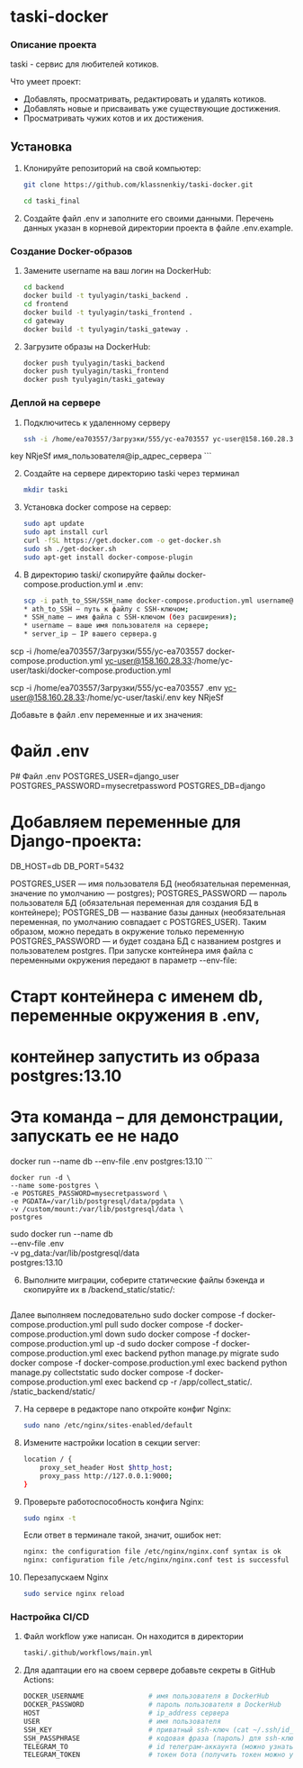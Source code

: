 # taski-docker
### Описание проекта 
taski - сервис для любителей котиков.

Что умеет проект:

- Добавлять, просматривать, редактировать и удалять котиков.
- Добавлять новые и присваивать уже существующие достижения. 
- Просматривать чужих котов и их достижения.

## Установка 

1. Клонируйте репозиторий на свой компьютер:

    ```bash
    git clone https://github.com/klassnenkiy/taski-docker.git
    ```
    ```bash
    cd taski_final
    ```
2. Создайте файл .env и заполните его своими данными. Перечень данных указан в корневой директории проекта в файле .env.example.


### Создание Docker-образов

1.  Замените username на ваш логин на DockerHub:

    ```bash
    cd backend
    docker build -t tyulyagin/taski_backend .
    cd frontend
    docker build -t tyulyagin/taski_frontend .
    cd gateway
    docker build -t tyulyagin/taski_gateway . 
    ```

2. Загрузите образы на DockerHub:

    ```bash
    docker push tyulyagin/taski_backend
    docker push tyulyagin/taski_frontend
    docker push tyulyagin/taski_gateway
    ```

### Деплой на сервере

1. Подключитесь к удаленному серверу

    ```bash
    ssh -i /home/ea703557/Загрузки/555/yc-ea703557 yc-user@158.160.28.33
key NRjeSf
 имя_пользователя@ip_адрес_сервера 
    ```

2. Создайте на сервере директорию taski через терминал

    ```bash
    mkdir taski
    ```

3. Установка docker compose на сервер:

    ```bash
    sudo apt update
    sudo apt install curl
    curl -fSL https://get.docker.com -o get-docker.sh
    sudo sh ./get-docker.sh
    sudo apt-get install docker-compose-plugin
    ```

4. В директорию taski/ скопируйте файлы docker-compose.production.yml и .env:

    ```bash
    scp -i path_to_SSH/SSH_name docker-compose.production.yml username@server_ip:/home/username/taski/docker-compose.production.yml
    * ath_to_SSH — путь к файлу с SSH-ключом;
    * SSH_name — имя файла с SSH-ключом (без расширения);
    * username — ваше имя пользователя на сервере;
    * server_ip — IP вашего сервера.g

 scp -i /home/ea703557/Загрузки/555/yc-ea703557 docker-compose.production.yml  yc-user@158.160.28.33:/home/yc-user/taski/docker-compose.production.yml

 scp -i /home/ea703557/Загрузки/555/yc-ea703557 .env  yc-user@158.160.28.33:/home/yc-user/taski/.env
 key NRjeSf

 Добавьте в файл .env переменные и их значения:
# Файл .env
P# Файл .env
POSTGRES_USER=django_user
POSTGRES_PASSWORD=mysecretpassword
POSTGRES_DB=django
# Добавляем переменные для Django-проекта:
DB_HOST=db
DB_PORT=5432

 
POSTGRES_USER — имя пользователя БД (необязательная переменная, значение по умолчанию — postgres);
POSTGRES_PASSWORD — пароль пользователя БД (обязательная переменная для создания БД в контейнере);
POSTGRES_DB — название базы данных (необязательная переменная, по умолчанию совпадает с POSTGRES_USER).
Таким образом, можно передать в окружение только переменную POSTGRES_PASSWORD — и будет создана БД с названием postgres и пользователем postgres.
При запуске контейнера имя файла с переменными окружения передают в параметр --env-file:
# Старт контейнера с именем db, переменные окружения в .env, 
# контейнер запустить из образа postgres:13.10
# Эта команда – для демонстрации, запускать ее не надо
docker run --name db --env-file .env postgres:13.10 
    ```

    docker run -d \
	--name some-postgres \
	-e POSTGRES_PASSWORD=mysecretpassword \
	-e PGDATA=/var/lib/postgresql/data/pgdata \
	-v /custom/mount:/var/lib/postgresql/data \
	postgres

sudo docker run --name db \
       --env-file .env \
       -v pg_data:/var/lib/postgresql/data \
       postgres:13.10


6. Выполните миграции, соберите статические файлы бэкенда и скопируйте их в /backend_static/static/:

    ```bash
Далее выполняем последовательно
sudo docker compose -f docker-compose.production.yml pull
sudo docker compose -f docker-compose.production.yml down
sudo docker compose -f docker-compose.production.yml up -d
sudo docker compose -f docker-compose.production.yml exec backend python manage.py migrate
sudo docker compose -f docker-compose.production.yml exec backend python manage.py collectstatic
sudo docker compose -f docker-compose.production.yml exec backend cp -r /app/collect_static/. /static_backend/static/

7. На сервере в редакторе nano откройте конфиг Nginx:

    ```bash
    sudo nano /etc/nginx/sites-enabled/default
    ```

8. Измените настройки location в секции server:

    ```bash
    location / {
        proxy_set_header Host $http_host;
        proxy_pass http://127.0.0.1:9000;
    }
    ```

9. Проверьте работоспособность конфига Nginx:

    ```bash
    sudo nginx -t
    ```
    Если ответ в терминале такой, значит, ошибок нет:
    ```bash
    nginx: the configuration file /etc/nginx/nginx.conf syntax is ok
    nginx: configuration file /etc/nginx/nginx.conf test is successful
    ```
10. Перезапускаем Nginx
    ```bash
    sudo service nginx reload
    ```

### Настройка CI/CD

1. Файл workflow уже написан. Он находится в директории

    ```bash
    taski/.github/workflows/main.yml
    ```

2. Для адаптации его на своем сервере добавьте секреты в GitHub Actions:

    ```bash
    DOCKER_USERNAME                # имя пользователя в DockerHub
    DOCKER_PASSWORD                # пароль пользователя в DockerHub
    HOST                           # ip_address сервера
    USER                           # имя пользователя
    SSH_KEY                        # приватный ssh-ключ (cat ~/.ssh/id_rsa)
    SSH_PASSPHRASE                 # кодовая фраза (пароль) для ssh-ключа
    TELEGRAM_TO                    # id телеграм-аккаунта (можно узнать у @userinfobot, команда /start)
    TELEGRAM_TOKEN                 # токен бота (получить токен можно у @BotFather, /token, имя бота)
    ```

